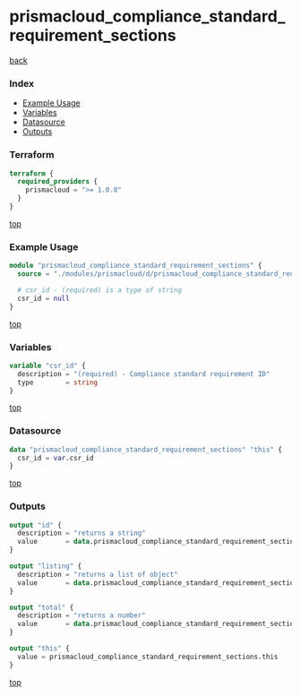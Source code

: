 # prismacloud_compliance_standard_requirement_sections

[back](../prismacloud.md)

### Index

- [Example Usage](#example-usage)
- [Variables](#variables)
- [Datasource](#datasource)
- [Outputs](#outputs)

### Terraform

```terraform
terraform {
  required_providers {
    prismacloud = ">= 1.0.8"
  }
}
```

[top](#index)

### Example Usage

```terraform
module "prismacloud_compliance_standard_requirement_sections" {
  source = "./modules/prismacloud/d/prismacloud_compliance_standard_requirement_sections"

  # csr_id - (required) is a type of string
  csr_id = null
}
```

[top](#index)

### Variables

```terraform
variable "csr_id" {
  description = "(required) - Compliance standard requirement ID"
  type        = string
}
```

[top](#index)

### Datasource

```terraform
data "prismacloud_compliance_standard_requirement_sections" "this" {
  csr_id = var.csr_id
}
```

[top](#index)

### Outputs

```terraform
output "id" {
  description = "returns a string"
  value       = data.prismacloud_compliance_standard_requirement_sections.this.id
}

output "listing" {
  description = "returns a list of object"
  value       = data.prismacloud_compliance_standard_requirement_sections.this.listing
}

output "total" {
  description = "returns a number"
  value       = data.prismacloud_compliance_standard_requirement_sections.this.total
}

output "this" {
  value = prismacloud_compliance_standard_requirement_sections.this
}
```

[top](#index)